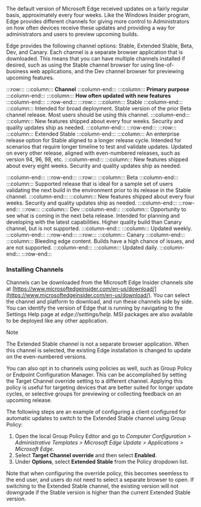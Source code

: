 The default version of Microsoft Edge received updates on a fairly regular basis, approximately every four weeks. Like the Windows Insider program, Edge provides different channels for giving more control to Administrators on how often devices receive these updates and providing a way for administrators and users to preview upcoming builds.

Edge provides the following channel options: Stable, Extended Stable, Beta, Dev, and Canary. Each channel is a separate browser application that is downloaded. This means that you can have multiple channels installed if desired, such as using the Stable channel browser for using line-of-business web applications, and the Dev channel browser for previewing upcoming features.

:::row:::
  :::column:::
    **Channel**
  :::column-end:::
  :::column:::
    **Primary purpose**
  :::column-end:::
  :::column:::
    **How often updated with new features**
  :::column-end:::
:::row-end:::
:::row:::
  :::column:::
    Stable
  :::column-end:::
  :::column:::
    Intended for broad deployment. Stable version of the prior Beta channel release. Most users should be using this channel.
  :::column-end:::
  :::column:::
    New features shipped about every four weeks.
Security and quality updates ship as needed.
  :::column-end:::
:::row-end:::
:::row:::
  :::column:::
    Extended Stable
  :::column-end:::
  :::column:::
    An enterprise release option for Stable aligned to a longer release cycle. Intended for scenarios that require longer timeline to test and validate updates.
Updated on every other release, aligned with even-numbered releases, such as version 94, 96, 98, etc.
  :::column-end:::
  :::column:::
    New features shipped about every eight weeks.
Security and quality updates ship as needed.

  :::column-end:::
:::row-end:::
:::row:::
  :::column:::
    Beta
  :::column-end:::
  :::column:::
    Supported release that is ideal for a sample set of users validating the next build in the environment prior to its release in the Stable channel.
  :::column-end:::
  :::column:::
    New features shipped about every four weeks.
Security and quality updates ship as needed.
  :::column-end:::
:::row-end:::
:::row:::
  :::column:::
    Dev
  :::column-end:::
  :::column:::
    Opportunity to see what is coming in the next beta release. Intended for planning and developing with the latest capabilities. Higher quality build than Canary channel, but is not supported.
  :::column-end:::
  :::column:::
    Updated weekly.
  :::column-end:::
:::row-end:::
:::row:::
  :::column:::
    Canary
  :::column-end:::
  :::column:::
    Bleeding edge content. Builds have a high chance of issues, and are not supported.
  :::column-end:::
  :::column:::
    Updated daily.
  :::column-end:::
:::row-end:::


### Installing Channels

Channels can be downloaded from the Microsoft Edge Insider channels site at [https://www.microsoftedgeinsider.com/en-us/download/](https://www.microsoftedgeinsider.com/en-us/download/). You can select the channel and platform to download, and run these channels side by side. You can identify the version of Edge that is running by navigating to the Settings Help page at *edge://settings/help*. MSI packages are also available to be deployed like any other application.

> [!NOTE]
> The Extended Stable channel is not a separate browser application. When this channel is selected, the existing Edge installation is changed to update on the even-numbered versions.

You can also opt in to channels using policies as well, such as Group Policy or Endpoint Configuration Manager. This can be accomplished by setting the Target Channel override setting to a different channel. Applying this policy is useful for targeting devices that are better suited for longer update cycles, or selective groups for previewing or collecting feedback on an upcoming release.

The following steps are an example of configuring a client configured for automatic updates to switch to the Extended Stable channel using Group Policy:

1.  Open the local Group Policy Editor and go to *Computer Configuration &gt; Administrative Templates &gt; Microsoft Edge Update &gt; Applications &gt; Microsoft Edge*.
2.  Select **Target Channel override** and then select **Enabled**.
3.  Under **Options**, select **Extended Stable** from the Policy dropdown list.

Note that when configuring the override policy, this becomes seemless to the end user, and users do not need to select a separate browser to open. If switching to the Extended Stable channel, the existing version will not downgrade if the Stable version is higher than the current Extended Stable version.
